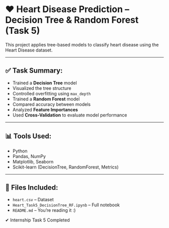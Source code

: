 # ❤️ Heart Disease Prediction – Decision Tree & Random Forest (Task 5)

This project applies tree-based models to classify heart disease using the Heart Disease dataset.

---

## ✅ Task Summary:

- Trained a **Decision Tree** model
- Visualized the tree structure
- Controlled overfitting using `max_depth`
- Trained a **Random Forest** model
- Compared accuracy between models
- Analyzed **Feature Importances**
- Used **Cross-Validation** to evaluate model performance

---

## 📊 Tools Used:
- Python
- Pandas, NumPy
- Matplotlib, Seaborn
- Scikit-learn (DecisionTree, RandomForest, Metrics)

---

## 📁 Files Included:
- `heart.csv` – Dataset
- `Heart_Task5_DecisionTree_RF.ipynb` – Full notebook
- `README.md` – You’re reading it :)

✔ Internship Task 5 Completed

